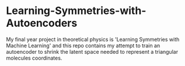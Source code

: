 # Learning-Symmetries-with-Autoencoders
My final year project in theoretical physics is 'Learning Symmetries with Machine Learning' and this repo contains my attempt to train an autoencoder to shrink the latent space needed to represent a triangular molecules coordinates.
